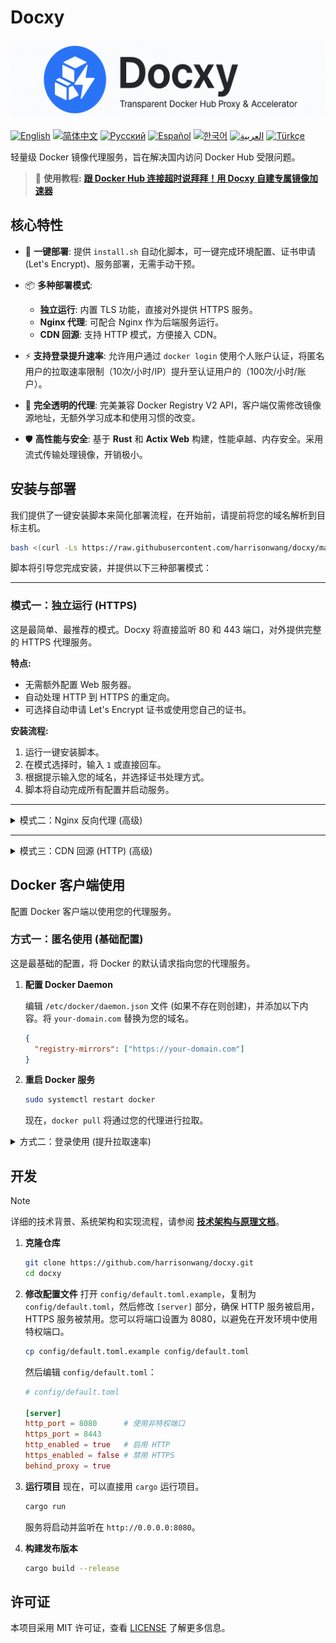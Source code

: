# Docxy

![og-image](og-image.png)

[![English](https://img.shields.io/badge/English-Click-orange)](README_EN.md)
[![简体中文](https://img.shields.io/badge/简体中文-点击查看-blue)](README.md)
[![Русский](https://img.shields.io/badge/Русский-Нажмите-orange)](README_RU.md)
[![Español](https://img.shields.io/badge/Español-Clic-blue)](README_ES.md)
[![한국어](https://img.shields.io/badge/한국어-클릭-orange)](README_KR.md)
[![العربية](https://img.shields.io/badge/العربية-انقر-blue)](README_AR.md)
[![Türkçe](https://img.shields.io/badge/Türkçe-Tıkla-orange)](README_TR.md)

轻量级 Docker 镜像代理服务，旨在解决国内访问 Docker Hub 受限问题。

> 📢 **使用教程:** [**跟 Docker Hub 连接超时说拜拜！用 Docxy 自建专属镜像加速器**](https://voxsay.com/posts/docxy-docker-proxy-tutorial-for-china/)

## 核心特性

*   🚀 **一键部署**: 提供 `install.sh` 自动化脚本，可一键完成环境配置、证书申请 (Let's Encrypt)、服务部署，无需手动干预。

*   📦 **多种部署模式**:
    *   **独立运行**: 内置 TLS 功能，直接对外提供 HTTPS 服务。
    *   **Nginx 代理**: 可配合 Nginx 作为后端服务运行。
    *   **CDN 回源**: 支持 HTTP 模式，方便接入 CDN。

*   ⚡ **支持登录提升速率**: 允许用户通过 `docker login` 使用个人账户认证，将匿名用户的拉取速率限制（10次/小时/IP）提升至认证用户的（100次/小时/账户）。

*   💎 **完全透明的代理**: 完美兼容 Docker Registry V2 API，客户端仅需修改镜像源地址，无额外学习成本和使用习惯的改变。

*   🛡️ **高性能与安全**: 基于 **Rust** 和 **Actix Web** 构建，性能卓越、内存安全。采用流式传输处理镜像，开销极小。

## 安装与部署

我们提供了一键安装脚本来简化部署流程，在开始前，请提前将您的域名解析到目标主机。

```bash
bash <(curl -Ls https://raw.githubusercontent.com/harrisonwang/docxy/main/install.sh)
```

脚本将引导您完成安装，并提供以下三种部署模式：

---

### 模式一：独立运行 (HTTPS)

这是最简单、最推荐的模式。Docxy 将直接监听 80 和 443 端口，对外提供完整的 HTTPS 代理服务。

**特点:**
- 无需额外配置 Web 服务器。
- 自动处理 HTTP 到 HTTPS 的重定向。
- 可选择自动申请 Let's Encrypt 证书或使用您自己的证书。

**安装流程:**
1.  运行一键安装脚本。
2.  在模式选择时，输入 `1` 或直接回车。
3.  根据提示输入您的域名，并选择证书处理方式。
4.  脚本将自动完成所有配置并启动服务。

---

<details>
<summary>模式二：Nginx 反向代理 (高级)</summary>

### 模式二：Nginx 反向代理

此模式适用于您已经拥有并希望通过 Nginx 统一管理 Web 服务的场景。

**特点:**
- 由 Nginx 统一处理 HTTPS 加密和证书管理，Docxy 在后端以普通 HTTP 模式运行。
- Docxy 作为后端 HTTP 服务运行在一个指定端口上 (如: 9000)。
- 方便与其他服务集成。

**安装流程:**
1.  运行一键安装脚本。
2.  在模式选择时，输入 `2`。
3.  根据提示输入您的域名、Docxy 后端监听端口以及证书信息。
4.  脚本会自动为您生成一份 Nginx 配置文件示例，您需要手动将其添加到您的 Nginx 配置中，并重载 Nginx 服务。

</details>

---

<details>
<summary>模式三：CDN 回源 (HTTP) (高级)</summary>

### 模式三：CDN 回源 (HTTP)

此模式适用于您希望将 Docxy 作为 CDN 的源站，以获得更好的全球加速效果。

**特点:**
- Docxy 仅监听 HTTP 端口。
- 由 CDN 服务商负责处理 HTTPS 请求和证书。
- Docxy 会信任并处理 `X-Forwarded-*` 头，以正确识别客户端 IP 和协议。

**安装流程:**
1.  运行一键安装脚本。
2.  在模式选择时，输入 `3`。
3.  根据提示输入 Docxy 需要监听的 HTTP 端口。
4.  配置您的 CDN 服务，将源站指向 Docxy 服务的地址和端口。

</details>


## Docker 客户端使用

配置 Docker 客户端以使用您的代理服务。

### 方式一：匿名使用 (基础配置)

这是最基础的配置，将 Docker 的默认请求指向您的代理服务。

1.  **配置 Docker Daemon**

    编辑 `/etc/docker/daemon.json` 文件 (如果不存在则创建)，并添加以下内容。将 `your-domain.com` 替换为您的域名。

    ```json
    {
      "registry-mirrors": ["https://your-domain.com"]
    }
    ```

2.  **重启 Docker 服务**

    ```bash
    sudo systemctl restart docker
    ```
    现在，`docker pull` 将通过您的代理进行拉取。

<details>
<summary>方式二：登录使用 (提升拉取速率)</summary>

此方式可以在匿名使用的基础上，通过登录您的 Docker Hub 账户来获取更高的镜像拉取速率。

1.  **完成基础配置**

    请确保您已经完成了 **方式一** 中的所有步骤。

2.  **登录代理服务**

    使用 `docker login` 命令并输入您的 Docker Hub 用户名和密码。

    ```bash
    docker login your-domain.com
    ```

3.  **同步认证信息**

    登录成功后，需要手动编辑 `~/.docker/config.json` 文件，将您刚刚为 `your-domain.com` 生成的 `auth` 信息，复制一份给 `https://index.docker.io/v1/`。

    修改前：
    ```json
    {
        "auths": {
            "your-domain.com": {
                "auth": "aBcDeFgHiJkLmNoPqRsTuVwXyZ..."
            }
        }
    }
    ```

    修改后：
    ```json
    {
        "auths": {
            "your-domain.com": {
                "auth": "aBcDeFgHiJkLmNoPqRsTuVwXyZ..."
            },
            "https://index.docker.io/v1/": {
                "auth": "aBcDeFgHiJkLmNoPqRsTuVwXyZ..."
            }
        }
    }
    ```
    保存文件后，您的 `docker pull` 请求就会以认证用户的方式发送，从而享受更高的速率限制。

</details>

## 开发

> [!NOTE]
> 详细的技术背景、系统架构和实现流程，请参阅 [**技术架构与原理文档**](docs/ARCHITECTURE.md)。

1.  **克隆仓库**
    ```bash
    git clone https://github.com/harrisonwang/docxy.git
    cd docxy
    ```

2.  **修改配置文件**
    打开 `config/default.toml.example`，复制为 `config/default.toml`，然后修改 `[server]` 部分，确保 HTTP 服务被启用，HTTPS 服务被禁用。您可以将端口设置为 8080，以避免在开发环境中使用特权端口。

    ```bash
    cp config/default.toml.example config/default.toml
    ```

    然后编辑 `config/default.toml`：

    ```toml
    # config/default.toml

    [server]
    http_port = 8080      # 使用非特权端口
    https_port = 8443
    http_enabled = true   # 启用 HTTP
    https_enabled = false # 禁用 HTTPS
    behind_proxy = true
    ```

3.  **运行项目**
    现在，可以直接用 `cargo` 运行项目。
    ```bash
    cargo run
    ```
    服务将启动并监听在 `http://0.0.0.0:8080`。

4.  **构建发布版本**
    ```bash
    cargo build --release
    ```

## 许可证

本项目采用 MIT 许可证，查看 [LICENSE](LICENSE) 了解更多信息。